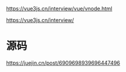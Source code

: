 https://vue3js.cn/interview/vue/vnode.html

https://vue3js.cn/interview/

# 源码
https://juejin.cn/post/6909698939696447496